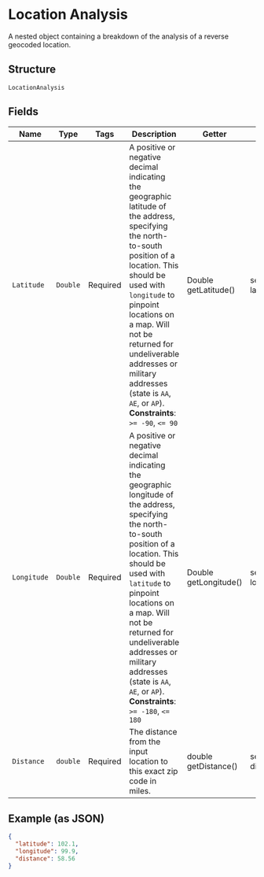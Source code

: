
# Location Analysis

A nested object containing a breakdown of the analysis of a reverse geocoded location.

## Structure

`LocationAnalysis`

## Fields

| Name | Type | Tags | Description | Getter | Setter |
|  --- | --- | --- | --- | --- | --- |
| `Latitude` | `Double` | Required | A positive or negative decimal indicating the geographic latitude of the address, specifying the north-to-south position of a location. This should be used with `longitude` to pinpoint locations on a map. Will not be returned for undeliverable addresses or military addresses (state is `AA`, `AE`, or `AP`).<br>**Constraints**: `>= -90`, `<= 90` | Double getLatitude() | setLatitude(Double latitude) |
| `Longitude` | `Double` | Required | A positive or negative decimal indicating the geographic longitude of the address, specifying the north-to-south position of a location. This should be used with `latitude` to pinpoint locations on a map. Will not be returned for undeliverable addresses or military addresses (state is `AA`, `AE`, or `AP`).<br>**Constraints**: `>= -180`, `<= 180` | Double getLongitude() | setLongitude(Double longitude) |
| `Distance` | `double` | Required | The distance from the input location to this exact zip code in miles. | double getDistance() | setDistance(double distance) |

## Example (as JSON)

```json
{
  "latitude": 102.1,
  "longitude": 99.9,
  "distance": 58.56
}
```

